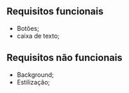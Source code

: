 ## Requisitos funcionais
* Botões;
* caixa de texto;

## Requisitos não funcionais
* Background;
* Estilização;